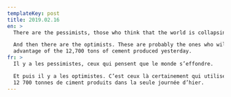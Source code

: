 ```yaml
---
templateKey: post
title: 2019.02.16
en: >
  There are the pessimists, those who think that the world is collapsing.

  And then there are the optimists. These are probably the ones who will take
  advantage of the 12,700 tons of cement produced yesterday.
fr: >
  Il y a les pessimistes, ceux qui pensent que le monde s’effondre. 

  Et puis il y a les optimistes. C’est ceux là certainement qui utiliseront les
  12 700 tonnes de ciment produits dans la seule journée d’hier.
---
```


